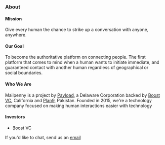 ### About

#### Mission

Give every human the chance to strike up a conversation with anyone, anywhere.

#### Our Goal

To become the authoritative platform on connecting people. The first platform that comes to mind when a human wants to initiate immediate, and guaranteed contact with another human regardless of geographical or social boundaries.

#### Who We Are

Mailpenny is a project by [Payload](http://payload.tech), a Delaware Corporation backed by [Boost VC](https://www.boost.vc), California and [Plan9](http://plan9.pitb.gov.pk), Pakistan. Founded in 2015, we're a technology company focused on making human interactions easier with technology

#### Investors

- Boost VC

If you'd like to chat, send us an [email](founders@mailpenny.com) 
